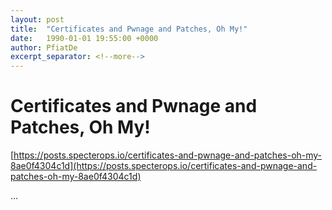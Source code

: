 ```yaml
---
layout: post
title:  "Certificates and Pwnage and Patches, Oh My!"
date:   1990-01-01 19:55:00 +0000
author: PfiatDe
excerpt_separator: <!--more-->
---
```


# Certificates and Pwnage and Patches, Oh My!

[https://posts.specterops.io/certificates-and-pwnage-and-patches-oh-my-8ae0f4304c1d](https://posts.specterops.io/certificates-and-pwnage-and-patches-oh-my-8ae0f4304c1d)

...
<!--more-->
